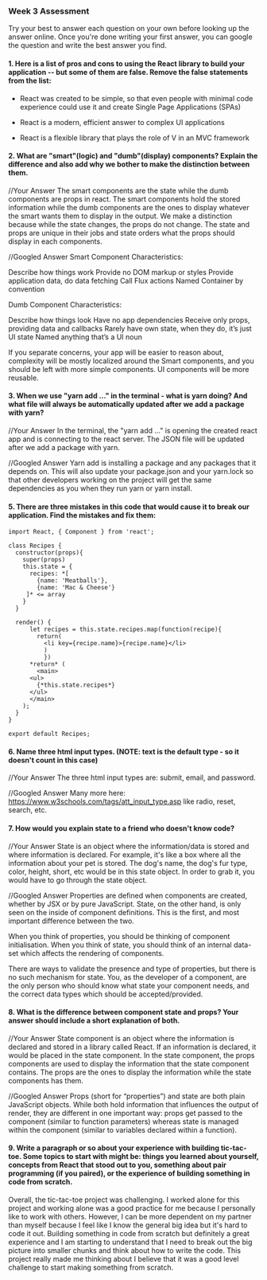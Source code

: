 ### Week 3 Assessment

Try your best to answer each question on your own before looking up the answer online. Once you're done writing your first answer, you can google the question and write the best answer you find.

#### 1. Here is a list of pros and cons to using the React library to build your application -- but some of them are false. Remove the false statements from the list:

- React was created to be simple, so that even people with minimal code experience could use it and create Single Page Applications (SPAs)
- React is a modern, efficient answer to complex UI applications

- React is a flexible library that plays the role of V in an MVC framework


 #### 2. What are "smart"(logic) and "dumb"(display) components? Explain the difference and also add why we bother to make the distinction between them.


 //Your Answer
The smart components are the state while the dumb components are props in react. The smart components hold the stored information while the dumb components are the ones to display whatever the smart wants them to display in the output. We make a distinction because while the state changes, the props do not change. The state and props are unique in their jobs and state orders what the props should display in each components.  

 //Googled Answer
Smart Component Characteristics:

Describe how things work
Provide no DOM markup or styles
Provide application data, do data fetching
Call Flux actions
Named Container by convention

Dumb Component Characteristics:

Describe how things look
Have no app dependencies
Receive only props, providing data and callbacks
Rarely have own state, when they do, it’s just UI state
Named anything that’s a UI noun

If you separate concerns, your app will be easier to reason about, complexity will be mostly localized around the Smart components, and you should be left with more simple components. UI components will be more reusable.

#### 3. When we use "yarn add ..." in the terminal - what is yarn doing? And what file will always be automatically updated after we add a package with yarn?


 //Your Answer
In the terminal, the "yarn add ..." is opening the created react app and is connecting to the react server. The JSON file will be updated after we add a package with yarn.

 //Googled Answer
Yarn add is installing a package and any packages that it depends on. This will also update your package.json and your yarn.lock so that other developers working on the project will get the same dependencies as you when they run yarn or yarn install.




#### 5. There are three mistakes in this code that would cause it to break our application. Find the mistakes and fix them:

    import React, { Component } from 'react';

    class Recipes {
      constructor(props){
        super(props)
        this.state = {
          recipes: *[
            {name: 'Meatballs'},
            {name: 'Mac & Cheese'}
         ]* <= array
        }
      }

      render() {
          let recipes = this.state.recipes.map(function(recipe){
            return(
              <li key={recipe.name}>{recipe.name}</li>
              )
              })
          *return* (
            <main>
          <ul>
            {*this.state.recipes*}
          </ul>
          </main>
        );
      }
    }

    export default Recipes;

#### 6. Name three html input types. (NOTE: text is the default type - so it doesn't count in this case)

 //Your Answer
  The three html input types are: submit, email, and password.

 //Googled Answer
Many more here: https://www.w3schools.com/tags/att_input_type.asp like radio, reset, search, etc.

 #### 7. How would you explain state to a friend who doesn't know code?

 //Your Answer
State is an object where the information/data is stored and where information is declared. For example, it's like a box where all the information about your pet is stored. The dog's name, the dog's fur type, color, height, short, etc would be in this state object. In order to grab it, you would have to go through the state object.

 //Googled Answer
 Properties are defined when components are created, whether by JSX or by pure JavaScript. State, on the other hand, is only seen on the inside of component definitions. This is the first, and most important difference between the two.

 When you think of properties, you should be thinking of component initialisation. When you think of state, you should think of an internal data-set which affects the rendering of components.

 There are ways to validate the presence and type of properties, but there is no such mechanism for state. You, as the developer of a component, are the only person who should know what state your component needs, and the correct data types which should be accepted/provided.

 #### 8. What is the difference between component state and props? Your answer should include a short explanation of both.


 //Your Answer
State component is an object where the information is declared and stored in a library called React. If an information is declared, it would be placed in the state component. In the state component, the props components are used to display the information that the state component contains. The props are the ones to display the information while the state components has them.

 //Googled Answer
 Props (short for “properties”) and state are both plain JavaScript objects. While both hold information that influences the output of render, they are different in one important way: props get passed to the component (similar to function parameters) whereas state is managed within the component (similar to variables declared within a function).


#### 9. Write a paragraph or so about your experience with building tic-tac-toe. Some topics to start with might be: things you learned about yourself, concepts from React that stood out to you, something about pair programming (if you paired), or the experience of building something in code from scratch.
Overall, the tic-tac-toe project was challenging. I worked alone for this project and working alone was a good practice for me because I personally like to work with others. However, I can be more dependent on my partner than myself because I feel like I know the general big idea but it's hard to code it out. Building something in code from scratch but definitely a great experience and I am starting to understand that I need to break out the big picture into smaller chunks and think about how to write the code. This project really made me thinking about I believe that it was a good level challenge to start making something from scratch.
